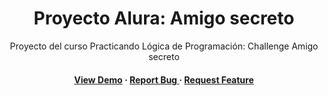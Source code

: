 <div align='center'>

<h1>Proyecto Alura: Amigo secreto</h1>
<p>Proyecto del curso Practicando Lógica de Programación: Challenge Amigo secreto</p>

<h4> <a href=https://jimenah437.github.io/challenge-amigo-secreto_esp-main/>View Demo</a> <span> · </span> <a href="https://github.com/jimenah437/challenge-amigo-secreto_esp-main/issues"> Report Bug </a> <span> · </span> <a href="https://github.com/jimenah437/challenge-amigo-secreto_esp-main/issues"> Request Feature </a> </h4>


</div>